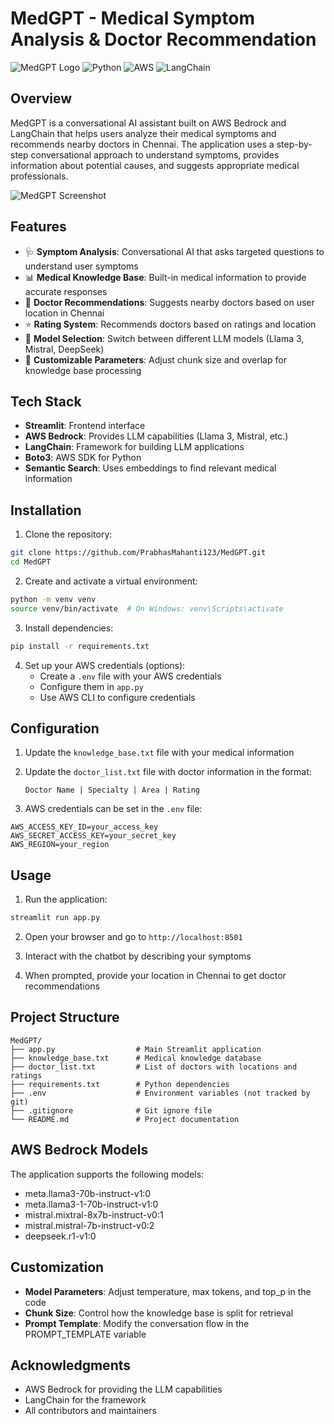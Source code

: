 # MedGPT - Medical Symptom Analysis & Doctor Recommendation

![MedGPT Logo](https://img.shields.io/badge/MedGPT-🧠-brightgreen)
![Python](https://img.shields.io/badge/Python-3.8%2B-blue)
![AWS](https://img.shields.io/badge/AWS-Bedrock-orange)
![LangChain](https://img.shields.io/badge/LangChain-0.0.311-green)

## Overview

MedGPT is a conversational AI assistant built on AWS Bedrock and LangChain that helps users analyze their medical symptoms and recommends nearby doctors in Chennai. The application uses a step-by-step conversational approach to understand symptoms, provides information about potential causes, and suggests appropriate medical professionals.

![MedGPT Screenshot](https://user-images.githubusercontent.com/yourUsername/your-repo/assets/screenshot.png)

## Features

- 🩺 **Symptom Analysis**: Conversational AI that asks targeted questions to understand user symptoms
- 📊 **Medical Knowledge Base**: Built-in medical information to provide accurate responses
- 🏥 **Doctor Recommendations**: Suggests nearby doctors based on user location in Chennai
- ⭐ **Rating System**: Recommends doctors based on ratings and location
- 🔄 **Model Selection**: Switch between different LLM models (Llama 3, Mistral, DeepSeek)
- 🧩 **Customizable Parameters**: Adjust chunk size and overlap for knowledge base processing

## Tech Stack

- **Streamlit**: Frontend interface
- **AWS Bedrock**: Provides LLM capabilities (Llama 3, Mistral, etc.)
- **LangChain**: Framework for building LLM applications
- **Boto3**: AWS SDK for Python
- **Semantic Search**: Uses embeddings to find relevant medical information

## Installation

1. Clone the repository:
```bash
git clone https://github.com/PrabhasMahanti123/MedGPT.git
cd MedGPT
```

2. Create and activate a virtual environment:
```bash
python -m venv venv
source venv/bin/activate  # On Windows: venv\Scripts\activate
```

3. Install dependencies:
```bash
pip install -r requirements.txt
```

4. Set up your AWS credentials (options):
   - Create a `.env` file with your AWS credentials
   - Configure them in `app.py`
   - Use AWS CLI to configure credentials

## Configuration

1. Update the `knowledge_base.txt` file with your medical information
2. Update the `doctor_list.txt` file with doctor information in the format:
   ```
   Doctor Name | Specialty | Area | Rating
   ```

3. AWS credentials can be set in the `.env` file:
```
AWS_ACCESS_KEY_ID=your_access_key
AWS_SECRET_ACCESS_KEY=your_secret_key
AWS_REGION=your_region
```

## Usage

1. Run the application:
```bash
streamlit run app.py
```

2. Open your browser and go to `http://localhost:8501`

3. Interact with the chatbot by describing your symptoms

4. When prompted, provide your location in Chennai to get doctor recommendations

## Project Structure

```
MedGPT/
├── app.py                  # Main Streamlit application
├── knowledge_base.txt      # Medical knowledge database
├── doctor_list.txt         # List of doctors with locations and ratings
├── requirements.txt        # Python dependencies
├── .env                    # Environment variables (not tracked by git)
├── .gitignore              # Git ignore file
└── README.md               # Project documentation
```

## AWS Bedrock Models

The application supports the following models:
- meta.llama3-70b-instruct-v1:0
- meta.llama3-1-70b-instruct-v1:0
- mistral.mixtral-8x7b-instruct-v0:1
- mistral.mistral-7b-instruct-v0:2
- deepseek.r1-v1:0

## Customization

- **Model Parameters**: Adjust temperature, max tokens, and top_p in the code
- **Chunk Size**: Control how the knowledge base is split for retrieval
- **Prompt Template**: Modify the conversation flow in the PROMPT_TEMPLATE variable

## Acknowledgments

- AWS Bedrock for providing the LLM capabilities
- LangChain for the framework
- All contributors and maintainers
